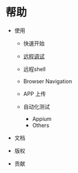 # 帮助

- 使用
	- 快速开始
	- [远程调试](/#!/remote-debug)

	- 远程shell
	- Browser Navigation
	- APP 上传
	- 自动化测试
		- Appium
		- Others
		
	
- 文档

- 版权
- 贡献
